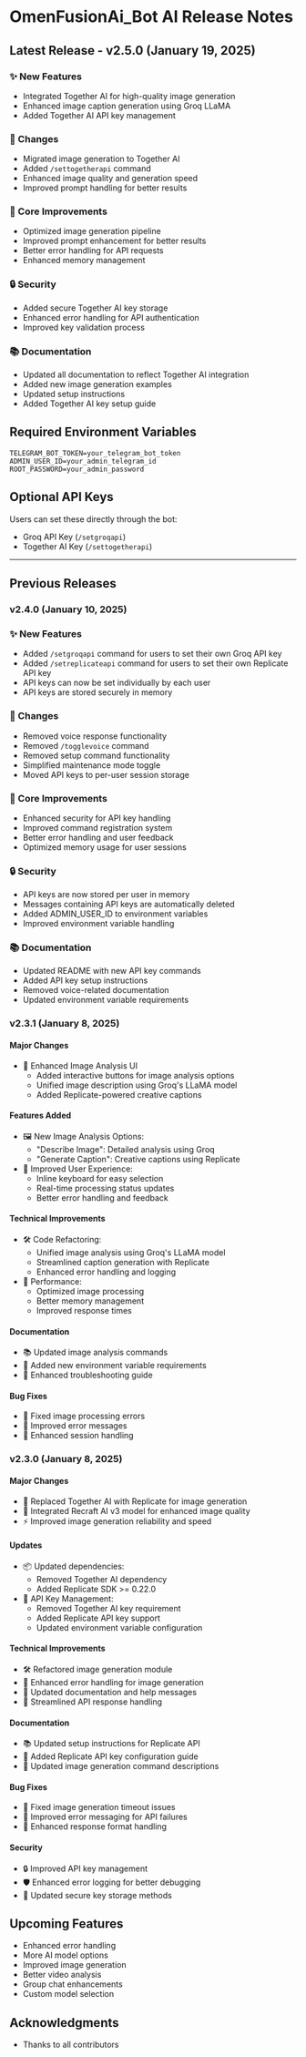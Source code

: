 # OmenFusionAi_Bot AI Release Notes

## Latest Release - v2.5.0 (January 19, 2025)

### ✨ New Features
- Integrated Together AI for high-quality image generation
- Enhanced image caption generation using Groq LLaMA
- Added Together AI API key management

### 🔄 Changes
- Migrated image generation to Together AI
- Added `/settogetherapi` command
- Enhanced image quality and generation speed
- Improved prompt handling for better results

### 🔧 Core Improvements
- Optimized image generation pipeline
- Improved prompt enhancement for better results
- Better error handling for API requests
- Enhanced memory management

### 🔒 Security
- Added secure Together AI key storage
- Enhanced error handling for API authentication
- Improved key validation process

### 📚 Documentation
- Updated all documentation to reflect Together AI integration
- Added new image generation examples
- Updated setup instructions
- Added Together AI key setup guide

## Required Environment Variables
```env
TELEGRAM_BOT_TOKEN=your_telegram_bot_token
ADMIN_USER_ID=your_admin_telegram_id
ROOT_PASSWORD=your_admin_password
```

## Optional API Keys
Users can set these directly through the bot:
- Groq API Key (`/setgroqapi`)
- Together AI Key (`/settogetherapi`)

---

## Previous Releases

### v2.4.0 (January 10, 2025)

### ✨ New Features
- Added `/setgroqapi` command for users to set their own Groq API key
- Added `/setreplicateapi` command for users to set their own Replicate API key
- API keys can now be set individually by each user
- API keys are stored securely in memory

### 🔄 Changes
- Removed voice response functionality
- Removed `/togglevoice` command
- Removed setup command functionality
- Simplified maintenance mode toggle
- Moved API keys to per-user session storage

### 🔧 Core Improvements
- Enhanced security for API key handling
- Improved command registration system
- Better error handling and user feedback
- Optimized memory usage for user sessions

### 🔒 Security
- API keys are now stored per user in memory
- Messages containing API keys are automatically deleted
- Added ADMIN_USER_ID to environment variables
- Improved environment variable handling

### 📚 Documentation
- Updated README with new API key commands
- Added API key setup instructions
- Removed voice-related documentation
- Updated environment variable requirements

### v2.3.1 (January 8, 2025)

#### Major Changes
- 🔄 Enhanced Image Analysis UI
  - Added interactive buttons for image analysis options
  - Unified image description using Groq's LLaMA model
  - Added Replicate-powered creative captions

#### Features Added
- 🖼️ New Image Analysis Options:
  - "Describe Image": Detailed analysis using Groq
  - "Generate Caption": Creative captions using Replicate
- 🎨 Improved User Experience:
  - Inline keyboard for easy selection
  - Real-time processing status updates
  - Better error handling and feedback

#### Technical Improvements
- 🛠️ Code Refactoring:
  - Unified image analysis using Groq's LLaMA model
  - Streamlined caption generation with Replicate
  - Enhanced error handling and logging
- 🔧 Performance:
  - Optimized image processing
  - Better memory management
  - Improved response times

#### Documentation
- 📚 Updated image analysis commands
- 🔑 Added new environment variable requirements
- 📝 Enhanced troubleshooting guide

#### Bug Fixes
- 🐛 Fixed image processing errors
- 🔧 Improved error messages
- 🔄 Enhanced session handling

### v2.3.0 (January 8, 2025)

#### Major Changes
- 🔄 Replaced Together AI with Replicate for image generation
- 🎨 Integrated Recraft AI v3 model for enhanced image quality
- ⚡ Improved image generation reliability and speed

#### Updates
- 📦 Updated dependencies:
  - Removed Together AI dependency
  - Added Replicate SDK >= 0.22.0
- 🔑 API Key Management:
  - Removed Together AI key requirement
  - Added Replicate API key support
  - Updated environment variable configuration

#### Technical Improvements
- 🛠️ Refactored image generation module
- 🔧 Enhanced error handling for image generation
- 📝 Updated documentation and help messages
- 🔄 Streamlined API response handling

#### Documentation
- 📚 Updated setup instructions for Replicate API
- 🔑 Added Replicate API key configuration guide
- 🎨 Updated image generation command descriptions

#### Bug Fixes
- 🐛 Fixed image generation timeout issues
- 🔧 Improved error messaging for API failures
- 🔄 Enhanced response format handling

#### Security
- 🔒 Improved API key management
- 🛡️ Enhanced error logging for better debugging
- 🔐 Updated secure key storage methods


## Upcoming Features
- Enhanced error handling
- More AI model options
- Improved image generation
- Better video analysis
- Group chat enhancements
- Custom model selection

## Acknowledgments
- Thanks to all contributors
